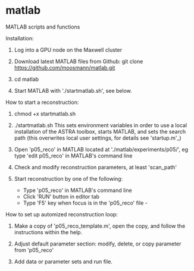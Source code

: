 # matlab
MATLAB scripts and functions

Installation:

1) Log into a GPU node on the Maxwell cluster

2) Download latest MATLAB files from Github: 
    git clone https://github.com/moosmann/matlab.git

3) cd matlab

4) Start MATLAB with './startmatlab.sh', see below.



How to start a reconstruction:

1) chmod +x startmatlab.sh

2) ./startmatlab.sh
    This sets environment variables in order to use a local installation of 
    the ASTRA toolbox, starts MATLAB, and sets the search path (this 
    overwrites local user settings, for details see 'startup.m'_)

3) Open 'p05_reco' in MATLAB located at './matlab/experiments/p05/', eg 
    type 'edit p05_reco' in MATLAB's command line

4) Check and modify reconstruction parameters, at least 'scan_path'

5) Start reconstruction by one of the following:
    - Type 'p05_reco' in MATLAB's command line
    - Click 'RUN' button in editor tab
    - Type 'F5' key when focus is in the 'p05_reco' file    -


How to set up automized reconstruction loop:

1) Make a copy of 'p05_reco_template.m', open the copy, and follow the 
    instructions within the help.

2) Adjust default parameter section: modify, delete, or copy parameter 
    from 'p05_reco'

3) Add data or parameter sets and run file.



